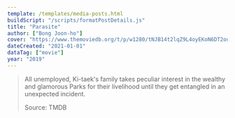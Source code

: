 ```yaml
---
template: /templates/media-posts.html
buildScript: "/scripts/formatPostDetails.js"
title: "Parasite"
author: ["Bong Joon-ho"]
cover: "https://www.themoviedb.org/t/p/w1280/tNJB14t2lqZ9L4oyEKoN6DT2ou8.jpg"
dateCreated: "2021-01-01"
dataTag: ["movie"]
year: "2019"
---
```


> All unemployed, Ki-taek's family takes peculiar interest in the wealthy and glamorous Parks for their livelihood until they get entangled in an unexpected incident.
>
> Source: TMDB
